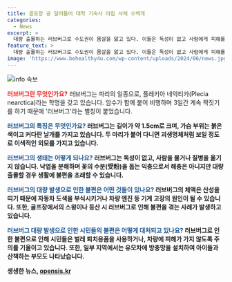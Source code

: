 ```yaml
---
title: 골프장 공 달려들어 대학 기숙사 아침 사체 수백개
categories:
  - News
excerpt: >
  대량 출몰하는 러브버그로 수도권이 몸살을 앓고 있다. 이들은 독성이 없고 사람에게 피해를 주지 않지만, 산성 체액으로 인해 생활 불편을 호소하는 시민들이 많다. 차량 정비 업체 운영자는 작업에 지장을 준다고 했고, 골프장을 찾은 이들은 경기를 망친 경험을 전했다. 등산객들과 대학생들도 러브버그 때문에 불편함을 겪고 있는데, 특히 어린이집·유치원에서는 학부모들이 전기 모기채를 도입하는 등 비상이 결렸다. 주민들은 벌레떼에 집을 나가지 않고 있으며 이에 대한 해법을 간절히 기다리고 있다.
feature_text: >
  대량 출몰하는 러브버그로 수도권이 몸살을 앓고 있다. 이들은 독성이 없고 사람에게 피해를 주지 않지만, 산성 체액으로 인해 생활 불편을 호소하는 시민들이 많다. 차량 정비 업체 운영자는 작업에 지장을 준다고 했고, 골프장을 찾은 이들은 경기를 망친 경험을 전했다. 등산객들과 대학생들도 러브버그 때문에 불편함을 겪고 있는데, 특히 어린이집·유치원에서는 학부모들이 전기 모기채를 도입하는 등 비상이 결렸다. 주민들은 벌레떼에 집을 나가지 않고 있으며 이에 대한 해법을 간절히 기다리고 있다.
image: 'https://www.behealthy4u.com/wp-content/uploads/2024/06/news.jpg'
---
```


<p><img src="https://www.behealthy4u.com/wp-content/uploads/2024/06/news.jpg" alt="info 속보" /></p>

<p><b><span style="color: #ee2323;">러브버그란 무엇인가요?</span></b>
러브버그는 파리의 일종으로, 플레키아 네악티카(Plecia nearctica)라는 학명을 갖고 있습니다. 암수가 함께 붙어 비행하며 3일간 계속 짝짓기를 하기 때문에 '러브버그'라는 별칭이 붙었습니다.</p>

<p><b><span style="color: #1a5490;">러브버그의 특징은 무엇인가요?</span><b>
러브버그는 길이가 약 1.5cm로 크며, 가슴 부위는 붉은색이고 커다란 날개를 가지고 있습니다. 두 마리가 붙어 다니면 괴생명체처럼 보일 정도로 이색적인 외모를 가지고 있습니다.</p>

<p><b><span style="color: #1a5490;">러브버그의 생태는 어떻게 되나요?</span></b>
러브버그는 독성이 없고, 사람을 물거나 질병을 옮기지 않습니다. 낙엽을 분해하며 꽃의 수분(受粉)을 돕는 익충으로서 해충은 아니지만 대량 출몰할 경우 생활에 불편을 초래할 수 있습니다.</p>

<p><b><span style="color: #1a5490;">러브버그의 대량 발생으로 인한 불편은 어떤 것들이 있나요?</span></b>
러브버그의 체액은 산성을 띠기 때문에 자동차 도색을 부식시키거나 차량 엔진 등 기계 고장의 원인이 될 수 있습니다. 또한, 골프장에서의 스윙이나 등산 시 러브버그로 인해 불편을 겪는 사례가 발생하고 있습니다.</p>

<p><b><span style="color: #1a5490;">러브버그 대량 발생으로 인한 시민들의 불편은 어떻게 대처되고 있나요?</span></b>
러브버그로 인한 불편으로 인해 시민들은 벌레 퇴치용품을 사용하거나, 차량에 피해가 가지 않도록 주의를 기울이고 있습니다. 또한, 일부 지역에서는 유모차에 방충망을 설치하여 아이들과 산책하는 부모도 나타났습니다.</p>
생생한 뉴스, <a href="https://opensis.kr" rel="dofollow">opensis.kr</a>


